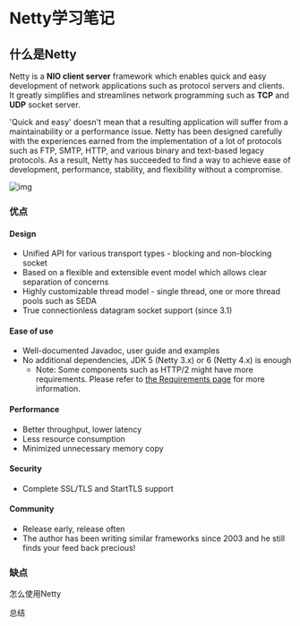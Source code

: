 # Netty学习笔记



## 什么是Netty

Netty is a **NIO client server** framework which enables quick and easy development of network applications such as protocol servers and clients. It greatly simplifies and streamlines network programming such as **TCP** and **UDP** socket server.

'Quick and easy' doesn't mean that a resulting application will suffer from a maintainability or a performance issue. Netty has been designed carefully with the experiences earned from the implementation of a lot of protocols such as FTP, SMTP, HTTP, and various binary and text-based legacy protocols. As a result, Netty has succeeded to find a way to achieve ease of development, performance, stability, and flexibility without a compromise.

![img](/home/hg/doc/assets/netty1.png)

### 优点

#### Design

- Unified API for various transport types - blocking and non-blocking socket
- Based on a flexible and extensible event model which allows clear separation of concerns
- Highly customizable thread model - single thread, one or more thread pools such as SEDA
- True connectionless datagram socket support (since 3.1)

#### Ease of use

- Well-documented Javadoc, user guide and examples
- No additional dependencies, JDK 5 (Netty 3.x) or 6 (Netty 4.x) is enough
  - Note: Some components such as HTTP/2 might have more requirements. Please refer to [the Requirements page](https://netty.io/wiki/requirements.html) for more information.

#### Performance

- Better throughput, lower latency
- Less resource consumption
- Minimized unnecessary memory copy

#### Security

- Complete SSL/TLS and StartTLS support

#### Community

- Release early, release often
- The author has been writing similar frameworks since 2003 and he still finds your feed back precious!

### 缺点



怎么使用Netty



总结